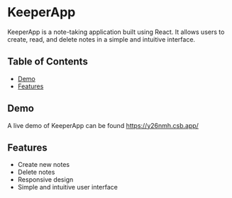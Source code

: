 # KeeperApp

KeeperApp is a note-taking application built using React. It allows users to create, read, and delete notes in a simple and intuitive interface.

## Table of Contents

- [Demo](#demo)
- [Features](#features)

## Demo

A live demo of KeeperApp can be found https://y26nmh.csb.app/

## Features

- Create new notes
- Delete notes
- Responsive design
- Simple and intuitive user interface
